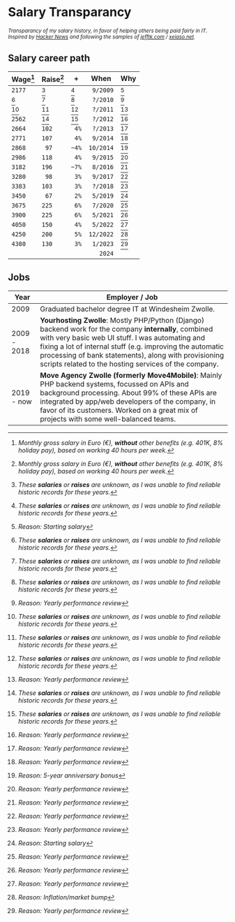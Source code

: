 # Salary Transparancy
<sub>_Transparancy of my salary history, in favor of helping others being paid fairly in IT. Inspired by [Hacker News](https://news.ycombinator.com/item?id=33323826) and following the samples of [jefftk.com](https://www.jefftk.com/money) / [xeiaso.net](https://xeiaso.net/salary-transparency)._</sub> 

## Salary career path
| **Wage**[^1] | **Raise**[^1] | **+**   | **When**    | **Why** |
|--------------|---------------|---------|-------------|---------|
| ``2177``     | [^2]          | [^2]    | `` 9/2009`` | [^3]    |
| [^2]         | [^2]          | [^2]    | `` ?/2010`` | [^4]    |
| [^2]         | [^2]          | [^2]    | `` ?/2011`` | [^4]    |
| ``2562``     | [^2]          | [^2]    | `` ?/2012`` | [^4]    |
| ``2664``     | ``102``       | `` 4%`` | `` ?/2013`` | [^4]    |
| ``2771``     | ``107``       | `` 4%`` | `` 9/2014`` | [^4]    |
| ``2868``     | `` 97``       | ``~4%`` | ``10/2014`` | [^5]    |
| ``2986``     | ``118``       | `` 4%`` | `` 9/2015`` | [^4]    |
| ``3182``     | ``196``       | ``~7%`` | `` 8/2016`` | [^4]    |
| ``3280``     | `` 98``       | `` 3%`` | `` 9/2017`` | [^4]    |
| ``3383``     | ``103``       | `` 3%`` | `` ?/2018`` | [^4]    |
| ``3450``     | `` 67``       | `` 2%`` | `` 5/2019`` | [^3]    |
| ``3675``     | ``225``       | `` 6%`` | `` 7/2020`` | [^4]    |
| ``3900``     | ``225``       | `` 6%`` | `` 5/2021`` | [^4]    |
| ``4050``     | ``150``       | `` 4%`` | `` 5/2022`` | [^4]    |
| ``4250``     | ``200``       | `` 5%`` | ``12/2022`` | [^6]    |
| ``4380``     | ``130``       | `` 3%`` | `` 1/2023`` | [^4]    |
|              |               |         | ``   2024`` |         |

[^1]: *Monthly gross salary in Euro (€), **without** other benefits (e.g. 401K, 8% holiday pay), based on working 40 hours per week.*
[^2]: *These **salaries** or **raises** are unknown, as I was unable to find reliable historic records for these years.*
[^3]: *Reason: Starting salary*
[^4]: *Reason: Yearly performance review*
[^5]: *Reason: 5-year anniversary bonus*
[^6]: *Reason: Inflation/market bump*

## Jobs
| **Year**    | **Employer / Job**                                                                                                                                                                                                                                                                                                                       |
|-------------|------------------------------------------------------------------------------------------------------------------------------------------------------------------------------------------------------------------------------------------------------------------------------------------------------------------------------------------|
| 2009        | Graduated bachelor degree IT at Windesheim Zwolle.                                                                                                                                                                                                                                                                                       | 
| 2009 - 2018 | **Yourhosting Zwolle**: Mostly PHP/Python (Django) backend work for the company **internally**, combined with very basic web UI stuff. I was automating and fixing a lot of internal stuff (e.g. improving the automatic processing of bank statements), along with provisioning scripts related to the hosting services of the company. | 
| 2019 - now  | **Move Agency Zwolle (formerly Move4Mobile)**: Mainly PHP backend systems, focussed on APIs and background processing. About 99% of these APIs are integrated by app/web developers of the company, in favor of its customers. Worked on a great mix of projects with some well-balanced teams.                                          | 
